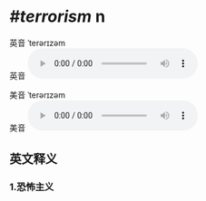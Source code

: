 # ***\#terrorism*** n
英音 ˈterərɪzəm  
英音
<audio src="./media/terrorism1_AAC.aac" controls="controls"></audio>

美音 ˈterərɪzəm  
美音
<audio src="./media/terrorism2_AAC.aac" controls="controls"></audio>



  

英文释义
---
### 1.**恐怖主义**  


